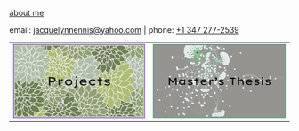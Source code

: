 [about me](about_me.md)


<p>email: <a href="mailto:jacquelynnennis@yahoo.com">jacquelynnennis@yahoo.com</a> | phone: <a href="tel:+13472772539">+1 347 277-2539</a></p>

<table>
  <tr>
    <td><a href="Masters_Thesis"><img src="projects_button.png" alt="Projects Button"></a></td>
    <td><a href="Masters_Thesis/Thesis_page.md"><img src="thesis_button.png" alt="Thesis Button"></a></td>
  </tr>
</table>



